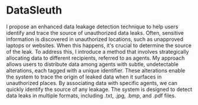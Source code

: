 # DataSleuth
I propose an enhanced data leakage detection technique to help users identify and trace the source of unauthorized data leaks. Often, sensitive information is discovered in unauthorized locations, such as unapproved laptops or websites. When this happens, it's crucial to determine the source of the leak. To address this, I introduce a method that involves strategically allocating data to different recipients, referred to as agents.
My approach allows users to distribute data among agents with subtle, undetectable alterations, each tagged with a unique identifier. These alterations enable the system to trace the origin of leaked data when it surfaces in unauthorized places. By associating data with specific agents, we can quickly identify the source of any leakage. The system is designed to detect data leaks in multiple formats, including .txt, .jpg, .bmp, and .pdf files.

